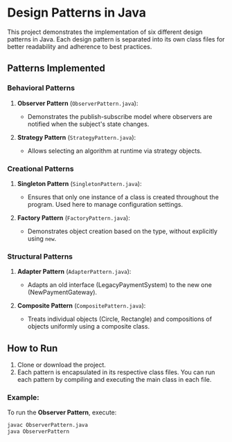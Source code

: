 # Design Patterns in Java

This project demonstrates the implementation of six different design patterns in Java. Each design pattern is separated into its own class files for better readability and adherence to best practices.

## Patterns Implemented

### Behavioral Patterns
1. **Observer Pattern** (`ObserverPattern.java`):
   - Demonstrates the publish-subscribe model where observers are notified when the subject's state changes.

2. **Strategy Pattern** (`StrategyPattern.java`):
   - Allows selecting an algorithm at runtime via strategy objects.

### Creational Patterns
1. **Singleton Pattern** (`SingletonPattern.java`):
   - Ensures that only one instance of a class is created throughout the program. Used here to manage configuration settings.

2. **Factory Pattern** (`FactoryPattern.java`):
   - Demonstrates object creation based on the type, without explicitly using `new`.

### Structural Patterns
1. **Adapter Pattern** (`AdapterPattern.java`):
   - Adapts an old interface (LegacyPaymentSystem) to the new one (NewPaymentGateway).

2. **Composite Pattern** (`CompositePattern.java`):
   - Treats individual objects (Circle, Rectangle) and compositions of objects uniformly using a composite class.

## How to Run

1. Clone or download the project.
2. Each pattern is encapsulated in its respective class files. You can run each pattern by compiling and executing the main class in each file.

### Example:
To run the **Observer Pattern**, execute:
```bash
javac ObserverPattern.java
java ObserverPattern
